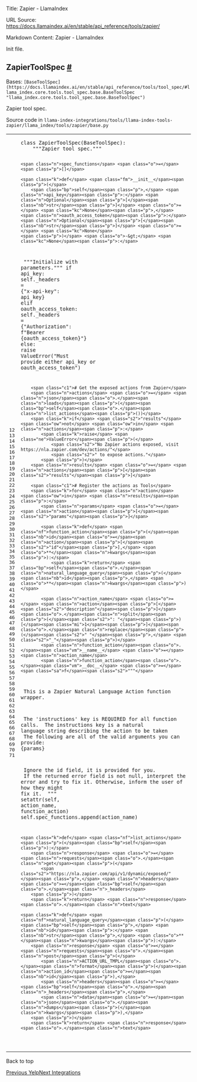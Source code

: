 Title: Zapier - LlamaIndex

URL Source: https://docs.llamaindex.ai/en/stable/api_reference/tools/zapier/

Markdown Content:
Zapier - LlamaIndex


Init file.

ZapierToolSpec [#](https://docs.llamaindex.ai/en/stable/api_reference/tools/zapier/#llama_index.tools.zapier.ZapierToolSpec "Permanent link")
---------------------------------------------------------------------------------------------------------------------------------------------

Bases: `[BaseToolSpec](https://docs.llamaindex.ai/en/stable/api_reference/tools/tool_spec/#llama_index.core.tools.tool_spec.base.BaseToolSpec "llama_index.core.tools.tool_spec.base.BaseToolSpec")`

Zapier tool spec.

Source code in `llama-index-integrations/tools/llama-index-tools-zapier/llama_index/tools/zapier/base.py`

<table class="highlighttable"><tbody><tr><td class="linenos"><div class="linenodiv"><pre><span></span><span class="normal">12</span>
<span class="normal">13</span>
<span class="normal">14</span>
<span class="normal">15</span>
<span class="normal">16</span>
<span class="normal">17</span>
<span class="normal">18</span>
<span class="normal">19</span>
<span class="normal">20</span>
<span class="normal">21</span>
<span class="normal">22</span>
<span class="normal">23</span>
<span class="normal">24</span>
<span class="normal">25</span>
<span class="normal">26</span>
<span class="normal">27</span>
<span class="normal">28</span>
<span class="normal">29</span>
<span class="normal">30</span>
<span class="normal">31</span>
<span class="normal">32</span>
<span class="normal">33</span>
<span class="normal">34</span>
<span class="normal">35</span>
<span class="normal">36</span>
<span class="normal">37</span>
<span class="normal">38</span>
<span class="normal">39</span>
<span class="normal">40</span>
<span class="normal">41</span>
<span class="normal">42</span>
<span class="normal">43</span>
<span class="normal">44</span>
<span class="normal">45</span>
<span class="normal">46</span>
<span class="normal">47</span>
<span class="normal">48</span>
<span class="normal">49</span>
<span class="normal">50</span>
<span class="normal">51</span>
<span class="normal">52</span>
<span class="normal">53</span>
<span class="normal">54</span>
<span class="normal">55</span>
<span class="normal">56</span>
<span class="normal">57</span>
<span class="normal">58</span>
<span class="normal">59</span>
<span class="normal">60</span>
<span class="normal">61</span>
<span class="normal">62</span>
<span class="normal">63</span>
<span class="normal">64</span>
<span class="normal">65</span>
<span class="normal">66</span>
<span class="normal">67</span>
<span class="normal">68</span>
<span class="normal">69</span>
<span class="normal">70</span>
<span class="normal">71</span></pre></div></td><td class="code"><div><pre><span></span><code><span class="k">class</span> <span class="nc">ZapierToolSpec</span><span class="p">(</span><span class="n">BaseToolSpec</span><span class="p">):</span>
<span class="w">    </span><span class="sd">"""Zapier tool spec."""</span>

    <span class="n">spec_functions</span> <span class="o">=</span> <span class="p">[]</span>

    <span class="k">def</span> <span class="fm">__init__</span><span class="p">(</span>
        <span class="bp">self</span><span class="p">,</span> <span class="n">api_key</span><span class="p">:</span> <span class="n">Optional</span><span class="p">[</span><span class="nb">str</span><span class="p">]</span> <span class="o">=</span> <span class="kc">None</span><span class="p">,</span> <span class="n">oauth_access_token</span><span class="p">:</span> <span class="n">Optional</span><span class="p">[</span><span class="nb">str</span><span class="p">]</span> <span class="o">=</span> <span class="kc">None</span>
    <span class="p">)</span> <span class="o">-&gt;</span> <span class="kc">None</span><span class="p">:</span>
<span class="w">        </span><span class="sd">"""Initialize with parameters."""</span>
        <span class="k">if</span> <span class="n">api_key</span><span class="p">:</span>
            <span class="bp">self</span><span class="o">.</span><span class="n">_headers</span> <span class="o">=</span> <span class="p">{</span><span class="s2">"x-api-key"</span><span class="p">:</span> <span class="n">api_key</span><span class="p">}</span>
        <span class="k">elif</span> <span class="n">oauth_access_token</span><span class="p">:</span>
            <span class="bp">self</span><span class="o">.</span><span class="n">_headers</span> <span class="o">=</span> <span class="p">{</span><span class="s2">"Authorization"</span><span class="p">:</span> <span class="sa">f</span><span class="s2">"Bearer </span><span class="si">{</span><span class="n">oauth_access_token</span><span class="si">}</span><span class="s2">"</span><span class="p">}</span>
        <span class="k">else</span><span class="p">:</span>
            <span class="k">raise</span> <span class="ne">ValueError</span><span class="p">(</span><span class="s2">"Must provide either api_key or oauth_access_token"</span><span class="p">)</span>

        <span class="c1"># Get the exposed actions from Zapier</span>
        <span class="n">actions</span> <span class="o">=</span> <span class="n">json</span><span class="o">.</span><span class="n">loads</span><span class="p">(</span><span class="bp">self</span><span class="o">.</span><span class="n">list_actions</span><span class="p">())</span>
        <span class="k">if</span> <span class="s2">"results"</span> <span class="ow">not</span> <span class="ow">in</span> <span class="n">actions</span><span class="p">:</span>
            <span class="k">raise</span> <span class="ne">ValueError</span><span class="p">(</span>
                <span class="s2">"No Zapier actions exposed, visit https://nla.zapier.com/dev/actions/"</span>
                <span class="s2">" to expose actions."</span>
            <span class="p">)</span>
        <span class="n">results</span> <span class="o">=</span> <span class="n">actions</span><span class="p">[</span><span class="s2">"results"</span><span class="p">]</span>

        <span class="c1"># Register the actions as Tools</span>
        <span class="k">for</span> <span class="n">action</span> <span class="ow">in</span> <span class="n">results</span><span class="p">:</span>
            <span class="n">params</span> <span class="o">=</span> <span class="n">action</span><span class="p">[</span><span class="s2">"params"</span><span class="p">]</span>

            <span class="k">def</span> <span class="nf">function_action</span><span class="p">(</span><span class="nb">id</span><span class="o">=</span><span class="n">action</span><span class="p">[</span><span class="s2">"id"</span><span class="p">],</span> <span class="o">**</span><span class="n">kwargs</span><span class="p">):</span>
                <span class="k">return</span> <span class="bp">self</span><span class="o">.</span><span class="n">natural_language_query</span><span class="p">(</span><span class="nb">id</span><span class="p">,</span> <span class="o">**</span><span class="n">kwargs</span><span class="p">)</span>

            <span class="n">action_name</span> <span class="o">=</span> <span class="n">action</span><span class="p">[</span><span class="s2">"description"</span><span class="p">]</span><span class="o">.</span><span class="n">split</span><span class="p">(</span><span class="s2">": "</span><span class="p">)[</span><span class="mi">1</span><span class="p">]</span><span class="o">.</span><span class="n">replace</span><span class="p">(</span><span class="s2">" "</span><span class="p">,</span> <span class="s2">"_"</span><span class="p">)</span>
            <span class="n">function_action</span><span class="o">.</span><span class="vm">__name__</span> <span class="o">=</span> <span class="n">action_name</span>
            <span class="n">function_action</span><span class="o">.</span><span class="vm">__doc__</span> <span class="o">=</span> <span class="sa">f</span><span class="s2">"""</span>
<span class="s2">                This is a Zapier Natural Language Action function wrapper.</span>

<span class="s2">                The 'instructions' key is REQUIRED for all function calls.</span>
<span class="s2">                The instructions key is a natural language string describing the action to be taken</span>
<span class="s2">                The following are all of the valid arguments you can provide: </span><span class="si">{</span><span class="n">params</span><span class="si">}</span>

<span class="s2">                Ignore the id field, it is provided for you.</span>
<span class="s2">                If the returned error field is not null, interpret the error and try to fix it. Otherwise, inform the user of how they might fix it.</span>
<span class="s2">            """</span>
            <span class="nb">setattr</span><span class="p">(</span><span class="bp">self</span><span class="p">,</span> <span class="n">action_name</span><span class="p">,</span> <span class="n">function_action</span><span class="p">)</span>
            <span class="bp">self</span><span class="o">.</span><span class="n">spec_functions</span><span class="o">.</span><span class="n">append</span><span class="p">(</span><span class="n">action_name</span><span class="p">)</span>

    <span class="k">def</span> <span class="nf">list_actions</span><span class="p">(</span><span class="bp">self</span><span class="p">):</span>
        <span class="n">response</span> <span class="o">=</span> <span class="n">requests</span><span class="o">.</span><span class="n">get</span><span class="p">(</span>
            <span class="s2">"https://nla.zapier.com/api/v1/dynamic/exposed/"</span><span class="p">,</span> <span class="n">headers</span><span class="o">=</span><span class="bp">self</span><span class="o">.</span><span class="n">_headers</span>
        <span class="p">)</span>
        <span class="k">return</span> <span class="n">response</span><span class="o">.</span><span class="n">text</span>

    <span class="k">def</span> <span class="nf">natural_language_query</span><span class="p">(</span><span class="bp">self</span><span class="p">,</span> <span class="nb">id</span><span class="p">:</span> <span class="nb">str</span><span class="p">,</span> <span class="o">**</span><span class="n">kwargs</span><span class="p">):</span>
        <span class="n">response</span> <span class="o">=</span> <span class="n">requests</span><span class="o">.</span><span class="n">post</span><span class="p">(</span>
            <span class="n">ACTION_URL_TMPL</span><span class="o">.</span><span class="n">format</span><span class="p">(</span><span class="n">action_id</span><span class="o">=</span><span class="nb">id</span><span class="p">),</span>
            <span class="n">headers</span><span class="o">=</span><span class="bp">self</span><span class="o">.</span><span class="n">_headers</span><span class="p">,</span>
            <span class="n">data</span><span class="o">=</span><span class="n">json</span><span class="o">.</span><span class="n">dumps</span><span class="p">(</span><span class="n">kwargs</span><span class="p">),</span>
        <span class="p">)</span>
        <span class="k">return</span> <span class="n">response</span><span class="o">.</span><span class="n">text</span>
</code></pre></div></td></tr></tbody></table>

Back to top

[Previous Yelp](https://docs.llamaindex.ai/en/stable/api_reference/tools/yelp/)[Next Integrations](https://docs.llamaindex.ai/en/stable/community/integrations/)
